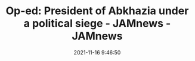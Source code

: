---
"title": "Op-ed: President of Abkhazia under a political siege - JAMnews - JAMnews"
"date": "2021-11-16 9:46:50"
"feed_name": "GOOGLENEWSMINING"
"feed_website": "https://news.google.com/search?q=mining%2Bincident&hl=en-US&gl=US&ceid=US:en"
"feed_rss": "https://news.google.com/rss/search?q=mining%2Bincident&hl=en-US&gl=US&ceid=US:en"
"link": "https://jam-news.net/op-ed-president-of-abkhazia-under-a-political-siege/"
"source": "{'href': 'https://jam-news.net', 'title': 'JAMnews'}"
"file": "_posts/2021-1-1-369f823f853de3d6e947cad6105caf1bc2020791.md"
"accident": "0"
"drilling": "0"
"dead": "0"
"injured": "0"
"arrested": "0"
"place": "unknown place"
"where": "unknown site"
"causes": "unknown"
"place_uri": "unknown place"
---